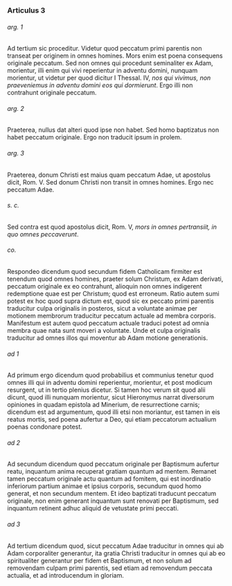 ### Articulus 3

###### arg. 1
Ad tertium sic proceditur. Videtur quod peccatum primi parentis non transeat per originem in omnes homines. Mors enim est poena consequens originale peccatum. Sed non omnes qui procedunt seminaliter ex Adam, morientur, illi enim qui vivi reperientur in adventu domini, nunquam morientur, ut videtur per quod dicitur I Thessal. IV, *nos qui vivimus, non praeveniemus in adventu domini eos qui dormierunt*. Ergo illi non contrahunt originale peccatum.

###### arg. 2
Praeterea, nullus dat alteri quod ipse non habet. Sed homo baptizatus non habet peccatum originale. Ergo non traducit ipsum in prolem.

###### arg. 3
Praeterea, donum Christi est maius quam peccatum Adae, ut apostolus dicit, Rom. V. Sed donum Christi non transit in omnes homines. Ergo nec peccatum Adae.

###### s. c.
Sed contra est quod apostolus dicit, Rom. V, *mors in omnes pertransiit, in quo omnes peccaverunt*.

###### co.
Respondeo dicendum quod secundum fidem Catholicam firmiter est tenendum quod omnes homines, praeter solum Christum, ex Adam derivati, peccatum originale ex eo contrahunt, alioquin non omnes indigerent redemptione quae est per Christum; quod est erroneum. Ratio autem sumi potest ex hoc quod supra dictum est, quod sic ex peccato primi parentis traducitur culpa originalis in posteros, sicut a voluntate animae per motionem membrorum traducitur peccatum actuale ad membra corporis. Manifestum est autem quod peccatum actuale traduci potest ad omnia membra quae nata sunt moveri a voluntate. Unde et culpa originalis traducitur ad omnes illos qui moventur ab Adam motione generationis.

###### ad 1
Ad primum ergo dicendum quod probabilius et communius tenetur quod omnes illi qui in adventu domini reperientur, morientur, et post modicum resurgent, ut in tertio plenius dicetur. Si tamen hoc verum sit quod alii dicunt, quod illi nunquam morientur, sicut Hieronymus narrat diversorum opiniones in quadam epistola ad Minerium, de resurrectione carnis; dicendum est ad argumentum, quod illi etsi non moriantur, est tamen in eis reatus mortis, sed poena aufertur a Deo, qui etiam peccatorum actualium poenas condonare potest.

###### ad 2
Ad secundum dicendum quod peccatum originale per Baptismum aufertur reatu, inquantum anima recuperat gratiam quantum ad mentem. Remanet tamen peccatum originale actu quantum ad fomitem, qui est inordinatio inferiorum partium animae et ipsius corporis, secundum quod homo generat, et non secundum mentem. Et ideo baptizati traducunt peccatum originale, non enim generant inquantum sunt renovati per Baptismum, sed inquantum retinent adhuc aliquid de vetustate primi peccati.

###### ad 3
Ad tertium dicendum quod, sicut peccatum Adae traducitur in omnes qui ab Adam corporaliter generantur, ita gratia Christi traducitur in omnes qui ab eo spiritualiter generantur per fidem et Baptismum, et non solum ad removendam culpam primi parentis, sed etiam ad removendum peccata actualia, et ad introducendum in gloriam.

